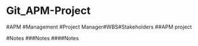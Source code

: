 # Git_APM-Project
#APM #Management #Project Manager#WBS#Stakeholders 
##APM project 


#Notes
###Notes
####Notes
